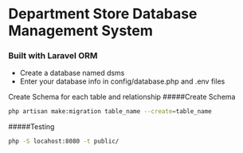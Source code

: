 # Department Store Database Management System

### Built with Laravel ORM

* Create a database named dsms
* Enter your database info in config/database.php and .env files

Create Schema for each table and relationship
#####Create Schema
``` bash
php artisan make:migration table_name --create=table_name
```
#####Testing
```bash
php -S locahost:8080 -t public/
```



